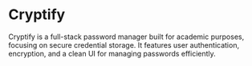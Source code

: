 # Cryptify
Cryptify is a full-stack password manager built for academic purposes, focusing on secure credential storage. It features user authentication, encryption, and a clean UI for managing passwords efficiently.
